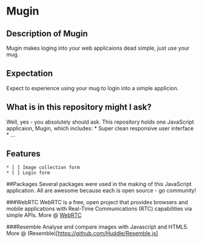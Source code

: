 # Mugin

## Description of Mugin
Mugin makes loging into your web applicaions dead simple, just use your mug.

## Expectation
Expect to experience using your mug to login into a simple applicion.

## What is in this repository might I ask?

Well, yes - you absolutely should ask. This repository holds one JavaScript applicaion, Mugin, which includes:
	* Super clean responsive user interface
	* ...

## Features
	* [ ] Image collection form
	* [ ] Login form
	
##Packages
Several packages were used in the making of this JavaScript application. All are awesome because each is open source - go community!

###WebRTC
WebRTC is a free, open project that provides browsers and mobile applications with Real-Time Communications (RTC) capabilities via simple APIs. More @ [WebRTC](http://www.webrtc.org/)

###Resemble
Analyse and compare images with Javascript and HTML5. More @ (Resemble)[https://github.com/Huddle/Resemble.js]